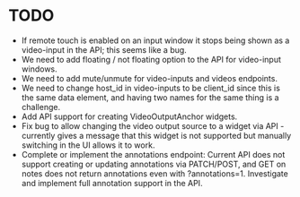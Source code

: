 # TODO

- If remote touch is enabled on an input window it stops being shown as a video-input in the API; this seems like a bug.
- We need to add floating / not floating option to the API for video-input windows.
- We need to add mute/unmute for video-inputs and videos endpoints.
- We need to change host_id in video-inputs to be client_id since this is the same data element, and having two names for the same thing is a challenge.
- Add API support for creating VideoOutputAnchor widgets.
- Fix bug to allow changing the video output source to a widget via API - currently gives a message that this widget is not supported but manually switching in the UI allows it to work.
- Complete or implement the annotations endpoint: Current API does not support creating or updating annotations via PATCH/POST, and GET on notes does not return annotations even with ?annotations=1. 
Investigate and implement full annotation support in the API.